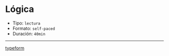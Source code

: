 # Lógica

- Tipo: `lectura`
- Formato: `self-paced`
- Duración: `40min`

---

[typeform](https://laboratoria.typeform.com/to/TYPEFORM_ID_TESTS_LOGIC_ES?email=xxxxx&fname=xxxxx&city=xxxxx&flow=xxxxx&type=xxxxx&uid=xxxxx&cohortid=xxxxx&unitid=xxxxx&partid=xxxxx)
